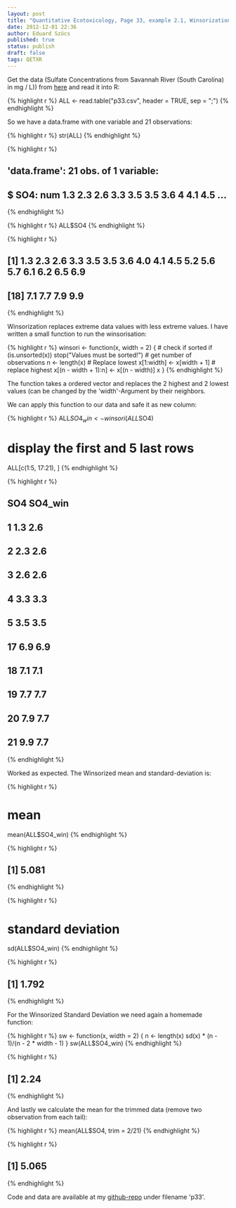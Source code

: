 ```yaml
---
layout: post
title: "Quantitative Ecotoxicology, Page 33, example 2.1, Winsorization"
date: 2012-12-01 22:36
author: Eduard Szöcs
published: true
status: publish
draft: false
tags: QETXR
---
```

Get the data (Sulfate Concentrations from Savannah River (South Carolina) in mg / L)) from [here](https://raw.github.com/EDiLD/r-ed/master/quantitative_ecotoxicology/data/p33.csv) and read it into R:

{% highlight r %}
ALL <- read.table("p33.csv", header = TRUE, sep = ";")
{% endhighlight %}

So we have a data.frame with one variable and 21 observations:

{% highlight r %}
str(ALL)
{% endhighlight %}

{% highlight r %}
## 'data.frame':  21 obs. of  1 variable:
##  $ SO4: num  1.3 2.3 2.6 3.3 3.5 3.5 3.6 4 4.1 4.5 ...
{% endhighlight %}

{% highlight r %}
ALL$SO4
{% endhighlight %}

{% highlight r %}
##  [1] 1.3 2.3 2.6 3.3 3.5 3.5 3.6 4.0 4.1 4.5 5.2 5.6 5.7 6.1 6.2 6.5 6.9
## [18] 7.1 7.7 7.9 9.9
{% endhighlight %}



Winsorization replaces extreme data values with less extreme values. I have written a small function to run the winsorisation:

{% highlight r %}
winsori <- function(x, width = 2) {
    # check if sorted
    if (is.unsorted(x)) 
        stop("Values must be sorted!")
    # get number of observations
    n <- length(x)
    # Replace lowest
    x[1:width] <- x[width + 1]
    # replace highest
    x[(n - width + 1):n] <- x[(n - width)]
    x
}
{% endhighlight %}


The function takes a ordered vector and replaces the 2 highest and 2 lowest values (can be changed by the 'width'-Argument by their neighbors.

We can apply this function to our data and safe it as new column:

{% highlight r %}
ALL$SO4_win <- winsori(ALL$SO4)
# display the first and 5 last rows
ALL[c(1:5, 17:21), ]
{% endhighlight %}

{% highlight r %}
##    SO4 SO4_win
## 1  1.3     2.6
## 2  2.3     2.6
## 3  2.6     2.6
## 4  3.3     3.3
## 5  3.5     3.5
## 17 6.9     6.9
## 18 7.1     7.1
## 19 7.7     7.7
## 20 7.9     7.7
## 21 9.9     7.7
{% endhighlight %}


Worked as expected.
The Winsorized mean and standard-deviation is:

{% highlight r %}
# mean
mean(ALL$SO4_win)
{% endhighlight %}

{% highlight r %}
## [1] 5.081
{% endhighlight %}

{% highlight r %}
# standard deviation
sd(ALL$SO4_win)
{% endhighlight %}

{% highlight r %}
## [1] 1.792
{% endhighlight %}


For the Winsorized Standard Deviation we need again a homemade function:

{% highlight r %}
sw <- function(x, width = 2) {
    n <- length(x)
    sd(x) * (n - 1)/(n - 2 * width - 1)
}
sw(ALL$SO4_win)
{% endhighlight %}

{% highlight r %}
## [1] 2.24
{% endhighlight %}


And lastly we calculate the mean for the trimmed data (remove two observation from each tail):

{% highlight r %}
mean(ALL$SO4, trim = 2/21)
{% endhighlight %}

{% highlight r %}
## [1] 5.065
{% endhighlight %}


Code and data are available at my [github-repo](https://github.com/EDiLD/r-ed/tree/master/quantitative_ecotoxicology) under filename 'p33'.

